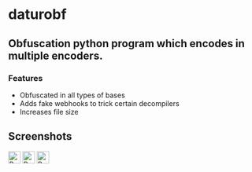 # daturobf
## Obfuscation python program which encodes in multiple encoders.
### Features
- Obfuscated in all types of bases
- Adds fake webhooks to trick certain decompilers
- Increases file size
  
## Screenshots
<img src="https://cdn.discordapp.com/attachments/1135635872344187010/1135996761912119476/WindowsTerminal_DKMKpSy4z3.png" width=25 height=25 alt="Banner">
<img src="https://cdn.discordapp.com/attachments/1135635872344187010/1135996867562455161/WindowsTerminal_6ZWOB2IVH7.png" width=25 height=25 alt="Banner">
<img src="https://cdn.discordapp.com/attachments/1135635872344187010/1135996809790116010/WindowsTerminal_7IHc1yCC8n.jpg" width=25 height=25 alt="Banner">
